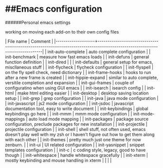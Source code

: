 ##Emacs configuration
=====

######Personal emacs settings

working on moving each add-on to their own config files

| File name          | Comment                                                                                                                        |
|--------------------+--------------------------------------------------------------------------------------------------------------------------------|
| init-auto-complete | auto complete configuration                                                                                                    |
| init-benchmark     | measure how fast emacs loads                                                                                                   |
| init-defuns        | general function definition                                                                                                    |
| init-dired         |                                                                                                                                |
| init-defaults      | general setup for emacs, miscllaneous stuff                                                                                    |
| init-flycheck      | flycheck configuration                                                                                                         |
| init-flyspell      | on the fly spell check, need dictionary                                                                                        |
| init-frame-hooks   | hooks to run after a new frame is created                                                                                      |
| init-hippie-expand | similar to auto complete, versitile completion and expansion                                                                   |
| init-gui-frames    | couple of configuratino when using GUI emacs                                                                                   |
| init-isearch       | isearch config                                                                                                                 |
| init-html          | make html editing easier                                                                                                       |
| init-desktop       | desktop saving location setup                                                                                                  |
| init-grep          | grep configuration                                                                                                             |
| init-java          | java mode configuration                                                                                                        |
| init-javascript    | js2 mode configuration                                                                                                         |
| init-jsdoc         | javascript documentation tool, easy to write document                                                                          |
| init-keybindings   | global keybindings go here                                                                                                     |
| init-mmm           | mmm mode configuration                                                                                                         |
| init-mode-mappings | auto load mode mapping                                                                                                         |
| init-packages      | package source configuration, preclude packages for new installation                                                           |
| init-projectile    | projectile configuration                                                                                                       |
| init-shell         | shell stuff, not often used, emacs doesn't play well with my zsh or I haven't figure out how to get them along with each other |
| init-themes        | pretty much just one theme for now zenburn.                                                                                    |
| init-ui            | UI related configuration                                                                                                       |
| init-yasnippet     | snippet templates configuration                                                                                                |
| init-c             | c coding style, legacy, good to have though                                                                                    |
| init-whitespace    | handle whitespace gracefully                                                                                                   |
| init-xterm         | mostly keybinding and mouse handling in xterm                                                                                  |
|                    |                                                                                                                                |
